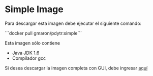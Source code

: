 Simple Image
============

Para descargar esta imagen debe ejecutar el siguiente comando:

´´´docker pull gmaron/pdytr:simple´´´

Esta imagen sólo contiene
* Java JDK 1.6
* Compilador gcc 

Si desea descargar la imagen completa con GUI, debe ingresar [aquí](https://hub.docker.com/r/gmaron/pdytr/)
